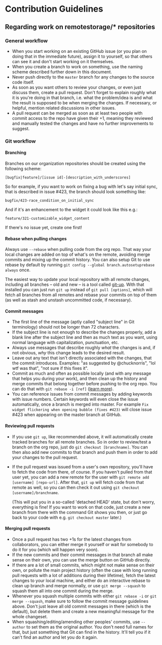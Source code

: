 # Contribution Guidelines

## Regarding work on remotestorage/* repositories

### General workflow

*  When you start  working  on an existing GitHub issue (or you plan on  doing that in the  immediate  future), assign it to yourself, so that  others can see it  and don't  start working on it themselves.
* When you create a branch to work on something, use the naming scheme described further down in this document.
* Never push directly to the `master` branch for any changes to the source code itself.
* As soon as you want others to review your changes, or even just discuss them, create a pull request. Don't forget to explain roughly what it is you're doing in that branch, i.e. what the problem/idea is and what the result is supposed to be when merging the changes. If necessary, or helpful, mention related discussions in other issues.
* A pull request can be merged as soon as at least two people with commit access to the repo have given their +1, meaning they reviewed and manually tested the changes and have no further improvements to suggest.

### Git workflow

#### Branching 

Branches on our organization repositories should be created using the following scheme:

`[bugfix|feature]/[issue id]-[description_with_underscores]`

So for example, if you want to work on fixing a bug with let's say initial sync, that is described in issue #423, the branch should look something like:

`bugfix/423-race_condition_on_initial_sync`

And if it's an enhancement to the widget it could look like this e.g.:

`feature/321-customizable_widget_content`

If there's no issue yet, create one first!

#### Rebase when pulling changes

Always use `--rebase` when pulling code from the org repo. That way your local changes are added on top of what's on the remote, avoiding merge commits and mixing up the commit history. You can also setup Git to use rebase by default by running `git config --global branch.autosetuprebase always` once.

The easiest way to update your local repository with all remote changes, including all branches – old and new – is a tool called [git-up](https://github.com/aanand/git-up). With that installed you can just run `git up` instead of `git pull [options]`, which will fetch all branches from all remotes and rebase your commits on top of them (as well as stash and unstash uncommitted code, if necessary).

#### Commit messages

* The first line of the message (aptly called "subject line" in Git terminology) should not be longer than 72 characters.
* If the subject line is not enough to describe the changes properly, add a blank line after the subject line and then as much text as you want, using normal language with capitalization, punctuation, etc.
* Always use messages that describe roughly *what* the changes is and, if not obvious, *why* this change leads to the desired result.
* Leave out any text that isn't directly associated with the changes, that the commit introduces. Examples: "as suggested by @chucknorris", "lol wtf was that", "not sure if this fixes it".
* Commit as much and often as possible locally (and with any message that helps you during your work), and then clean up the history and merge commits that belong together before pushing to the org repo. You can do that with `git rebase -i [ref]` ([learn more](http://www.reviewboard.org/docs/codebase/dev/git/clean-commits/#rewriting-history)).
* You can reference issues from commit messages by adding keywords with issue numbers. Certain keywords will even close the issue automatically, once a branch is merged into master. For example `Fix widget flickering when opening bubble (fixes #423)` will close issue #423 when appearing on the master branch at GitHub.

#### Reviewing pull requests

* If you use `git up`, like recommended above, it will automatically create tracked branches for all remote branches. So in order to review/test a branch on the org repo, just do `git checkout [branchname]`. You can then also add new commits to that branch and push them in order to add your changes to the pull request.
* If the pull request was issued from a user's own repository, you'll have to fetch the code from there, of course. If you haven't pulled from that user yet, you can add a new remote for the user with `git remote add [username] [repo-url]`. After that, `git up` will fetch code from that remote as well, so you can then check it out using `git checkout [username]/branchname`.

  (This will put you in a so-called 'detached HEAD' state, but don't worry, everything is fine! If you want to work on that code, just create a new branch from there with the command Git shows you then, or just go back to your code with e.g. `git checkout master` later.)

#### Merging pull requests

* Once a pull request has two +1s for the latest changes from collaborators, you can either merge it yourself or wait for somebody to do it for you (which will happen very soon).
* If the new commits and their commit messages in that branch all make sense on their own, you can use the merge button on GitHub directly.
* If there are a lot of small commits, which might not make sense on their own, or pollute the main project history (often the case with long running pull requests with a lot of additions during their lifetime), fetch the latest changes to your local machine, and either do an interactive rebase to clean up branch and merge normally, or use `git merge --squash` to squash them all into one commit during the merge.
* Whenever you squash multiple commits with either `git rebase -i` or `git merge --squash`, make sure to follow the commit message guidelines above. Don't just leave all old commit messages in there (which is the default), but delete them and create a new meaningful message for the whole changeset.
* When squashing/editing/amending other peoples' commits, use `--author` to set them as the original author. You don't need full names for that, but just something that Git can find in the history. It'll tell you if it can't find an author and let you do it again.

